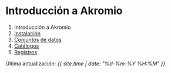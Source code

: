 # Introducción a Akromio

01. Introducción a Akromio
02. [Instalación](es/instalacion)
03. [Conjuntos de datos](es/conjuntos-de-datos)
04. [Catálogos](es/catalogos)
05. [Registros](es/registros)

Última actualización: *{{ site.time | date: "%d-%m-%Y %H:%M" }}*
